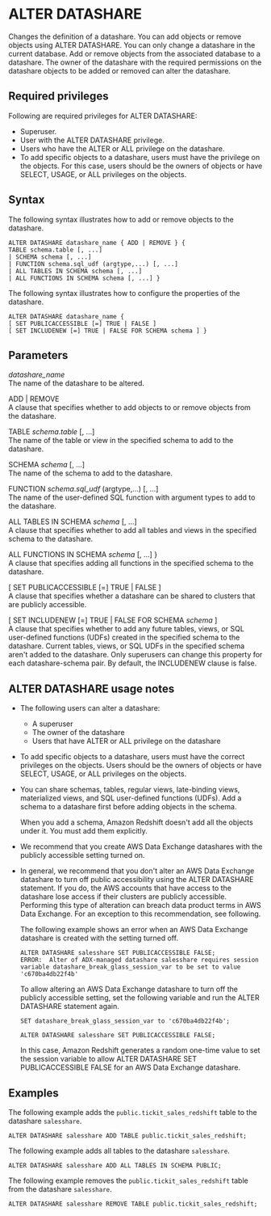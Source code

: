 # ALTER DATASHARE<a name="r_ALTER_DATASHARE"></a>

Changes the definition of a datashare\. You can add objects or remove objects using ALTER DATASHARE\. You can only change a datashare in the current database\. Add or remove objects from the associated database to a datashare\. The owner of the datashare with the required permissions on the datashare objects to be added or removed can alter the datashare\.

## Required privileges<a name="r_ALTER_DATASHARE-privileges"></a>

Following are required privileges for ALTER DATASHARE:
+ Superuser\.
+ User with the ALTER DATASHARE privilege\.
+ Users who have the ALTER or ALL privilege on the datashare\.
+ To add specific objects to a datashare, users must have the privilege on the objects\. For this case, users should be the owners of objects or have SELECT, USAGE, or ALL privileges on the objects\.  

## Syntax<a name="r_ALTER_DATASHARE-synopsis"></a>

The following syntax illustrates how to add or remove objects to the datashare\.

```
ALTER DATASHARE datashare_name { ADD | REMOVE } {
TABLE schema.table [, ...]
| SCHEMA schema [, ...]
| FUNCTION schema.sql_udf (argtype,...) [, ...]
| ALL TABLES IN SCHEMA schema [, ...]
| ALL FUNCTIONS IN SCHEMA schema [, ...] }
```

The following syntax illustrates how to configure the properties of the datashare\.

```
ALTER DATASHARE datashare_name {
[ SET PUBLICACCESSIBLE [=] TRUE | FALSE ]
[ SET INCLUDENEW [=] TRUE | FALSE FOR SCHEMA schema ] }
```

## Parameters<a name="r_ALTER_DATASHARE-parameters"></a>

*datashare\_name*  
The name of the datashare to be altered\. 

ADD \| REMOVE  
A clause that specifies whether to add objects to or remove objects from the datashare\.

TABLE *schema*\.*table* \[, \.\.\.\]  
The name of the table or view in the specified schema to add to the datashare\.

SCHEMA *schema* \[, \.\.\.\]   
The name of the schema to add to the datashare\.

FUNCTION *schema*\.*sql\_udf* \(argtype,\.\.\.\) \[, \.\.\.\]  
The name of the user\-defined SQL function with argument types to add to the datashare\.

ALL TABLES IN SCHEMA *schema*  \[, \.\.\.\]   
A clause that specifies whether to add all tables and views in the specified schema to the datashare\.

ALL FUNCTIONS IN SCHEMA *schema* \[, \.\.\.\] \}  
A clause that specifies adding all functions in the specified schema to the datashare\.

\[ SET PUBLICACCESSIBLE \[=\] TRUE \| FALSE \]  
A clause that specifies whether a datashare can be shared to clusters that are publicly accessible\.

\[ SET INCLUDENEW \[=\] TRUE \| FALSE FOR SCHEMA *schema* \]  
A clause that specifies whether to add any future tables, views, or SQL user\-defined functions \(UDFs\) created in the specified schema to the datashare\. Current tables, views, or SQL UDFs in the specified schema aren't added to the datashare\. Only superusers can change this property for each datashare\-schema pair\. By default, the INCLUDENEW clause is false\. 

## ALTER DATASHARE usage notes<a name="r_ALTER_DATASHARE_usage"></a>
+ The following users can alter a datashare:
  + A superuser
  + The owner of the datashare
  + Users that have ALTER or ALL privilege on the datashare
+ To add specific objects to a datashare, users must have the correct privileges on the objects\. Users should be the owners of objects or have SELECT, USAGE, or ALL privileges on the objects\.
+ You can share schemas, tables, regular views, late\-binding views, materialized views, and SQL user\-defined functions \(UDFs\)\. Add a schema to a datashare first before adding objects in the schema\. 

  When you add a schema, Amazon Redshift doesn't add all the objects under it\. You must add them explicitly\. 
+ We recommend that you create AWS Data Exchange datashares with the publicly accessible setting turned on\.
+ In general, we recommend that you don't alter an AWS Data Exchange datashare to turn off public accessibility using the ALTER DATASHARE statement\. If you do, the AWS accounts that have access to the datashare lose access if their clusters are publicly accessible\. Performing this type of alteration can breach data product terms in AWS Data Exchange\. For an exception to this recommendation, see following\.

  The following example shows an error when an AWS Data Exchange datashare is created with the setting turned off\.

  ```
  ALTER DATASHARE salesshare SET PUBLICACCESSIBLE FALSE;
  ERROR:  Alter of ADX-managed datashare salesshare requires session variable datashare_break_glass_session_var to be set to value 'c670ba4db22f4b'
  ```

  To allow altering an AWS Data Exchange datashare to turn off the publicly accessible setting, set the following variable and run the ALTER DATASHARE statement again\.

  ```
  SET datashare_break_glass_session_var to 'c670ba4db22f4b';
  ```

  ```
  ALTER DATASHARE salesshare SET PUBLICACCESSIBLE FALSE;
  ```

  In this case, Amazon Redshift generates a random one\-time value to set the session variable to allow ALTER DATASHARE SET PUBLICACCESSIBLE FALSE for an AWS Data Exchange datashare\.

## Examples<a name="r_ALTER_DATASHARE_examples"></a>

The following example adds the `public.tickit_sales_redshift` table to the datashare `salesshare`\.

```
ALTER DATASHARE salesshare ADD TABLE public.tickit_sales_redshift;
```

The following example adds all tables to the datashare `salesshare`\.

```
ALTER DATASHARE salesshare ADD ALL TABLES IN SCHEMA PUBLIC;
```

The following example removes the `public.tickit_sales_redshift` table from the datashare `salesshare`\.

```
ALTER DATASHARE salesshare REMOVE TABLE public.tickit_sales_redshift;
```